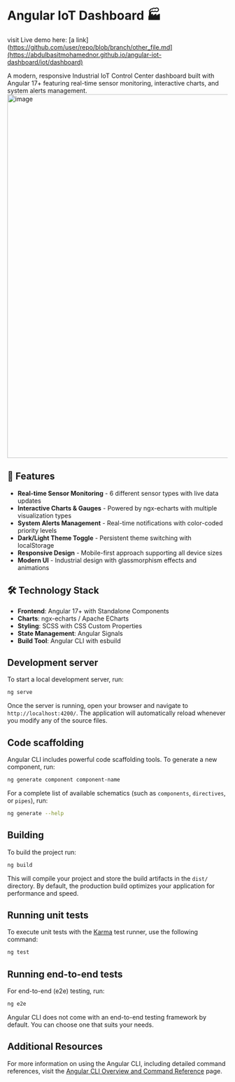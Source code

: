 # Angular IoT Dashboard 🏭
visit Live demo here:
[a link](https://github.com/user/repo/blob/branch/other_file.md](https://abdulbasitmohamednor.github.io/angular-iot-dashboard/iot/dashboard)


A modern, responsive Industrial IoT Control Center dashboard built with Angular 17+ featuring real-time sensor monitoring, interactive charts, and system alerts management.
<img width="901" height="831" alt="image" src="https://github.com/user-attachments/assets/867d1fcb-d493-4cbb-a9ad-15f479d6404f" />


## 🚀 Features

- **Real-time Sensor Monitoring** - 6 different sensor types with live data updates
- **Interactive Charts & Gauges** - Powered by ngx-echarts with multiple visualization types  
- **System Alerts Management** - Real-time notifications with color-coded priority levels
- **Dark/Light Theme Toggle** - Persistent theme switching with localStorage
- **Responsive Design** - Mobile-first approach supporting all device sizes
- **Modern UI** - Industrial design with glassmorphism effects and animations

## 🛠️ Technology Stack

- **Frontend**: Angular 17+ with Standalone Components
- **Charts**: ngx-echarts / Apache ECharts
- **Styling**: SCSS with CSS Custom Properties
- **State Management**: Angular Signals
- **Build Tool**: Angular CLI with esbuild

## Development server

To start a local development server, run:

```bash
ng serve
```

Once the server is running, open your browser and navigate to `http://localhost:4200/`. The application will automatically reload whenever you modify any of the source files.

## Code scaffolding

Angular CLI includes powerful code scaffolding tools. To generate a new component, run:

```bash
ng generate component component-name
```

For a complete list of available schematics (such as `components`, `directives`, or `pipes`), run:

```bash
ng generate --help
```

## Building

To build the project run:

```bash
ng build
```

This will compile your project and store the build artifacts in the `dist/` directory. By default, the production build optimizes your application for performance and speed.

## Running unit tests

To execute unit tests with the [Karma](https://karma-runner.github.io) test runner, use the following command:

```bash
ng test
```

## Running end-to-end tests

For end-to-end (e2e) testing, run:

```bash
ng e2e
```

Angular CLI does not come with an end-to-end testing framework by default. You can choose one that suits your needs.

## Additional Resources

For more information on using the Angular CLI, including detailed command references, visit the [Angular CLI Overview and Command Reference](https://angular.dev/tools/cli) page.
